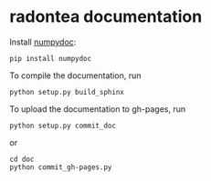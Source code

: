 radontea documentation
============================

Install [numpydoc](https://pypi.python.org/pypi/numpydoc):

    pip install numpydoc

To compile the documentation, run

    python setup.py build_sphinx


To upload the documentation to gh-pages, run

    python setup.py commit_doc
    
or

    cd doc
    python commit_gh-pages.py
